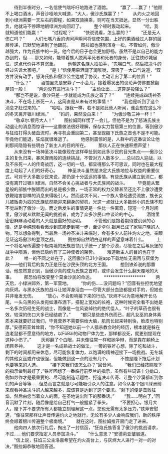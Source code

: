 　　待到半夜时分，一名信使气喘吁吁地跑进了酒馆。
　　“赢了……赢了！”他顾不上喝口酒水，声音沙哑地大喊道，“大人，傲沙氏族赢了！”
　　从灼火之地回到小绿洲需要一天左右的脚程，如果双骑换乘，则可在当天抵达，显然一分出胜负，他就马不停蹄地朝绿洲方向回赶了。
　　整个顿时轰动起来。
　　“哈，我就知道他们能赢！”
　　“过程呢？”
　　“快说说看，怎么赢的？”
　　“还是无人伤亡吗？”
　　人们七嘴八舌的询问声瞬间将信使包围，上好的果酒经过人群的层层传递，已默契地递到了他跟前。
　　图拉姆也感到浑身一松，不管如何，傲沙越强大，作为氏族中的一员，他今后的日子也会更加舒畅。虽然不是以自己的能力办到的，但……那又如何，能带着族人脱离半死者和死者的身份，迁往铁砂城居住，这点代价并不算沉重。
　　他朝这名族人拍拍手，“先喘口气，然后把决斗的经过告诉大家吧。”
　　“是！”信使用果酒润了润喉咙，深吸了一大口气说道，“双方并没有动手，怒涛氏族和傲沙公主达成了协议，主动让出了第二的位置！”
　　“什么？”
　　酒馆里先是安静了一小会儿，接着爆发出的议论声仿佛要掀翻屋顶一般！
　　“两边没有进行决斗？”
　　“主动让出……这算是投降么？”
　　“那岂不是说，傲沙只差一步就能成为氏族之首了？”
　　“连续完成四场神圣决斗，不在场上杀死一人，这简直是从未有过的事情！”
　　“我也是听到了这个消息才赶过来的。”
　　“哈哈，跟我一样，若不是如此耸人听闻，谁会想在这么冷的冬天离开银川绿洲。”
　　“妈的，果然没白来！”
　　“为傲沙敬三神一杯！”
　　“敬卓尔.银月大人！”
　　图拉姆同样愣了一会儿，但他不是为了怒涛氏族主动退让的消息而惊讶——这番做法很好理解，保存实力暂居第三的位置，等到傲沙与狂焰打得头破血流时，再寻机会重回第二，甚至觊觎下氏族之首也不是不可能。毕竟他们能退，狂焰就很难退了。
　　他感到震惊的是，人群中的这番议论让他刹那间隐隐有些明白了新主人的目的所在。
　　那伙人正在快速积攒声望！
　　从来没有一场神圣决斗能像现在这样牵扯到如此多沙民的目光焦点——傲沙公主的复仇归来，暴风骤雨般的连续挑战，不管对方人数多少……总以四人迎战，以及不杀死一人的传奇战历，这一切的一切，都显得那么不可思议，同时也在最大程度上勾起了人们的好奇心。
　　神圣决斗虽然是决定大氏族地位与权益的重要仪式，可对于大多数沙民来说，那仍是十分遥远的事情。有些氏族从建立到消亡，都没有离开过银川绿洲，自然不会关心挑战者与大氏族间的战斗。
　　毕竟能从繁星般的部族中脱颖而出的总是极少数，一场正常的权力交替甚至还比不上傲沙遭受铁鞭陷害那样的消息来得吸引人。然而这次不同，一个族人曾经遭受流放，族长女儿被贩卖为奴的氏族依然能迎来翻身的契机，光这一点就让大多数弱小的氏族不知不觉站到了傲沙一边。而之后发生的事情更是一件比一件离奇，短短一个月时间里，傲沙就从默默无闻的挑战者，成为了众多沙民口中谈论的中心。
　　酒馆里密密麻麻涌动着的人头就是最好的证明。
　　不管他们是抱着期待或讥讽的心情，还是单纯想看看傲沙到底能走到哪一步，至少卓尔.银月已成了家喻户晓的人物。可以想象得到，当最后一场神圣决斗来临时，会有多少人前往灼火之地，亲眼见证这场傲沙的登顶之战。
　　图拉姆自然明白这样的声望意味着什么。
　　上一个将名号传遍整个极南境的氏族首领几乎统一了整个沙漠，尽管在之后与灰堡的战争中陨落，但他已隐约有了三神使者的架势。
　　难道新主人的目的也在于此？
　　唯一的不同之处在于，这回傲沙已31小说app下载地址无需再与灰堡为敌——他们背后的势力正是压在沙民头顶的北方王国。
　　想到铁斧说的那番话，他忽然意识到，当傲沙真的成为氏族之首时，或许会发生什么翻天覆地的大事。
　　那恐怕将改变整个莫金沙民的命运。
　　*******************
　　两天后，小绿洲郊外，第一军营地。
　　“你的伤……没问题吗？”回音有些担忧地望向灰烬。与黑水氏族的战斗让她浑身浴血——尽管大部分血迹都是对手的，但她也并非毫发无伤。
　　“放心，不会影响接下来的行动。”灰烬不以为意地解开长马尾，一头乌黑的头发宛如瀑布洒下，搭配上宽松的长袍，这种时候完全看不出她是一名多次历经生死的战士，而像是一位风姿绰约的绝代佳人，“叶子的草药也很有效，较深的伤口大多已经结疤了。”
　　“都只是些皮外伤而已，超凡女巫的身体素质本来就要好过我们，毕竟营养不需要供给大脑，肌肉长起来特别快，脸皮也特别厚。”安德莉亚耸耸肩，“你不知道她以前一个人猎杀教会时的经历，根本就是躲在连老鼠都不愿意待的地方，以FǔBài的动物尸体为生，那样都没死，就更别提现在这种小伤了。”
　　灰烬翻了个白眼，并未像往常一样和她争辩，而是靠在躺椅上闭目养神。
　　这才是一名成熟战士的做法，一旁的铁斧心想，除了吃和战斗，剩下的时间都用来休息，尽可能恢复体力，以饱满的精神迎接下一场挑战。无冬城的其他女巫或许也很强，但能做到这一点的没有几个。
　　不愧是陛下拖后计划也要等来的人选。
　　“接下来我们该怎么办？”回音问。
　　“我们已经按照陛下的指示做到最好了，”铁斧回想了一番临行前罗兰的指示，虽然有些词语十分拗口，例如炒作才是最重要的、尽可能制造话题性、打造决斗传奇、让整个沙漠都听到你们的声音等等……但总而言之就是尽可能吸引众人的注意。如今从各个银川绿洲前来观看神圣决斗的人越来越多，应该算是达到了这个要求。“剩下的便是击败狂焰，然后由您当着众人的面，在圣地说出陛下的那番话。”
　　“我……明白了，”回音沉默了片刻，随后像是给自己打气一般握紧了拳头。
　　“不要担心，银月大人，陛下并不要求所有人都能立刻理解这一点，您也无需有太多压力，”铁斧安慰道，“像往常那样让声音传遍灼火之地就行，无论有多少人会响应我们，新的秩序终会顺着银川传遍整个极南境。”
　　就在这时，图拉姆推开房门走了进来。
　　他向四人依次行礼后，掏出了一封信函，“狂焰氏族答复了傲沙的挑战请求，不过……他们要求指定人员参加决斗。”
　　“什么意思？”安德莉亚皱眉道。
　　“信上说，狂焰三公主洛嘉希望在灼火高台上，与灰烬大人进行一对一的对决，”图拉姆恭敬地回答道。